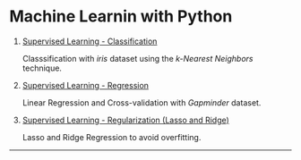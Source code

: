 # Machine Learnin with Python


1. [Supervised Learning - Classification][1]

    Classsification with _iris_ dataset using the _k-Nearest Neighbors_ technique.

2. [Supervised Learning - Regression][2]

    Linear Regression and Cross-validation with _Gapminder_ dataset.

3. [Supervised Learning - Regularization (Lasso and Ridge)][3]
    
    Lasso and Ridge Regression to avoid overfitting.


---
[1]: https://github.com/kaymal/Machine-Learning-with-Python/blob/master/Supervised%20Learning-Classification.ipynb
[2]: https://github.com/kaymal/Machine-Learning-with-Python/blob/master/Supervised%20Learning-Regression.ipynb
[3]: https://github.com/kaymal/Machine-Learning-with-Python/blob/master/Supervised%20Learning-Regularization.ipynb
